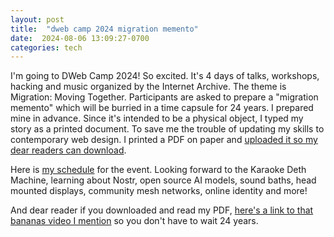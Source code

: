 ```yaml
---
layout: post
title:  "dweb camp 2024 migration memento"
date:  2024-08-06 13:09:27-0700
categories: tech
---
```

I'm going to DWeb Camp 2024! So excited. It's 4 days of talks, workshops, hacking and music organized by the Internet Archive. The theme is Migration: Moving Together. Participants are asked to prepare a "migration memento" which will be burried in a time capsule for 24 years. I prepared mine in advance. Since it's intended to be a physical object, I typed my story as a printed document. To save me the trouble of updating my skills to contemporary web design. I printed a PDF on paper and [uploaded it so my dear readers can download](migration-memento.pdf).

Here is [my schedule](https://dwebcamp2024.sched.com/lee155) for the event. Looking forward to the Karaoke Deth Machine, learning about Nostr, open source AI models, sound baths, head mounted displays, community mesh networks, online identity and more!

And dear reader if you downloaded and read my PDF, [here's a link to that bananas video I mention](https://vimeo.com/995539891) so you don't have to wait 24 years.
